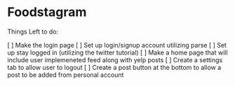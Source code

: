 # Foodstagram
Things Left to do:

[ ] Make the login page
[ ] Set up login/signup account utilizing parse
[ ] Set up stay logged in (utilizing the twitter tutorial)
[ ] Make a home page that will include user implemeneted feed along with yelp posts
[ ] Create a settings tab to allow user to logout
[ ] Create a post button at the bottom to allow a post to be added from personal account
